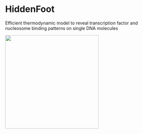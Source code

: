 # HiddenFoot
 Efficient thermodynamic model to reveal transcription factor and nucleosome binding patterns on single DNA molecules
 
 <img src="https://github.com/MolinaLab-IGBMC/HiddenFoot/assets/34145153/d49969d7-ed83-4ad4-aa21-97eabc37ea2d" width="300" height="300">


